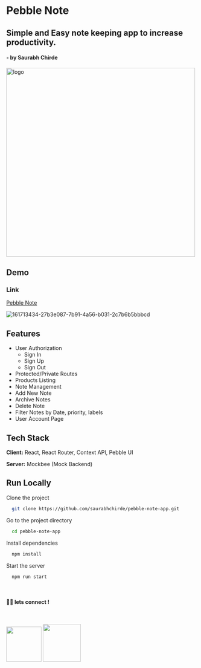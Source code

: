 # Pebble Note

## Simple and Easy note keeping app to increase productivity.

#### - by Saurabh Chirde

<img src="https://user-images.githubusercontent.com/92800463/162270499-993891c3-0498-4d73-a0cf-e5d9349f69b8.svg" width="500px" height="auto" alt="logo" />



## Demo

### Link

[Pebble Note](https://pebblenote.netlify.app/)

![161713434-27b3e087-7b91-4a56-b031-2c7b6b5bbbcd](https://user-images.githubusercontent.com/92800463/162271670-0d3985a1-a6dc-42ae-b9b6-4535736cf174.gif)



## Features

- User Authorization
  - Sign In
  - Sign Up
  - Sign Out
- Protected/Private Routes
- Products Listing
- Note Management
- Add New Note
- Archive Notes
- Delete Note
- Filter Notes by Date, priority, labels
- User Account Page 

## Tech Stack

**Client:** React, React Router, Context API, Pebble UI

**Server:** Mockbee (Mock Backend)

## Run Locally

Clone the project

```bash
  git clone https://github.com/saurabhchirde/pebble-note-app.git
```

Go to the project directory

```bash
  cd pebble-note-app
```

Install dependencies

```bash
  npm install
```

Start the server

```bash
  npm run start
```

<br>

#### 👨‍💻 lets connect !

<br>

<a href="https://twitter.com/saurabhchirde"><img src="https://img.shields.io/badge/Twitter-1DA1F2?style=for-the-badge&logo=twitter&logoColor=white" width="93px"/></a>
<a href="https://www.linkedin.com/in/saurabhchirde/"><img src="https://img.shields.io/badge/LinkedIn-0077B5?style=for-the-badge&logo=linkedin&logoColor=white" width="100px"/></a>
